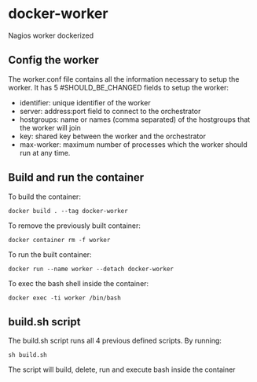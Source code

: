 # docker-worker

Nagios worker dockerized

## Config the worker

The worker.conf file contains all the information necessary to setup the worker. It has 5 #SHOULD_BE_CHANGED fields to setup the worker:

* identifier: unique identifier of the worker
* server: address:port field to connect to the orchestrator
* hostgroups: name or names (comma separated) of the hostgroups that the worker will join
* key: shared key between the worker and the orchestrator
* max-worker: maximum number of processes which the worker should run at any time.

## Build and run the container

To build the container:
```
docker build . --tag docker-worker
```

To remove the previously built container:
```
docker container rm -f worker
```

To run the built container:
```
docker run --name worker --detach docker-worker
```

To exec the bash shell inside the container:
```
docker exec -ti worker /bin/bash
```

## build.sh script

The build.sh script runs all 4 previous defined scripts. By running:
```
sh build.sh
```

The script will build, delete, run and execute bash inside the container